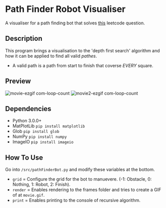 # Path Finder Robot Visualiser

A visualiser for a path finding bot that solves [this](https://leetcode.com/problems/unique-paths-iii/description/) leetcode question. 

## Description

This program brings a visualisation to the 'depth first search' algorithm and how it can be applied to find all valid _pathes_.
- A valid path is a path from start to finish that coverse _EVERY_ square.

## Preview

![movie-ezgif com-loop-count](https://github.com/andrew1k3/pathFinder/assets/95467716/67a24ecd-8d70-40cf-8fa9-a13d1d4dfe85)
![movie2-ezgif com-loop-count](https://github.com/andrew1k3/pathFinder/assets/95467716/7d97095e-82e2-4441-8f59-b222968d1daa)

## Dependencies

- Python 3.0.0+
- MatPlotLib `pip install matplotlib`
- Glob `pip install glob`
- NumPy `pip install numpy`
- ImageIO `pip install imageio`

## How To Use

Go into `/src/pathFinderBot.py` and modify these variables at the bottom.
- `grid` = Configure the grid for the bot to manuevere. (-1: Obstacle, 0: Nothing, 1: Robot, 2: Finish).
- `render` = Enables rendering to the frames folder and tries to create a GIF of at `movie.gif`.
- `print` = Enables printing to the console of recursive algorithm.
